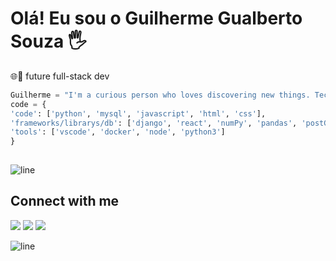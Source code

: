 <div>
 
# Olá! Eu sou o Guilherme Gualberto Souza 🖐️
🌐🚀 future full-stack dev
</div>

```python
Guilherme = "I'm a curious person who loves discovering new things. Technologies give me the necessary knowledges to create the infinit."
code = {
'code': ['python', 'mysql', 'javascript', 'html', 'css'],
'frameworks/librarys/db': ['django', 'react', 'numPy', 'pandas', 'postGreeSql', 'mongoDB']
'tools': ['vscode', 'docker', 'node', 'python3']
}
 
 ```

![line](https://cdn.discordapp.com/attachments/842741907720896512/842806312386428948/gif.gif)

</div>

<div align="top-right">

## Connect with me <img  width="60" align="">

<a href="https://www.linkedin.com/in/guilhermegsz/" target="_blank"><img src="https://img.shields.io/badge/LinkedIn-0077B5?style=for-the-badge&logo=linkedin&logoColor=white"></a>
<a href="https://github.com/ggualbertosouza" target="_blank"><img src="https://img.shields.io/badge/GitHub-100000?style=for-the-badge&logo=github&logoColor=white"></a>
<a href="mailto:ggualbertosouza@gmail.com"><img src="https://img.shields.io/badge/Gmail-D14836?style=for-the-badge&logo=gmail&logoColor=white"></a>

</div>


![line](https://cdn.discordapp.com/attachments/842741907720896512/842806312386428948/gif.gif)
<div align="center">

